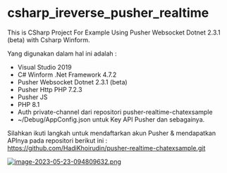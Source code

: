 # csharp_ireverse_pusher_realtime
This is CSharp Project For Example Using Pusher Websocket Dotnet 2.3.1 (beta) with Csharp Winform.

Yang digunakan dalam hal ini adalah : 
* Visual Studio 2019
* C# Winform .Net Framework 4.7.2
* Pusher Websocket Dotnet 2.3.1 (beta)
* Pusher Http PHP 7.2.3
* Pusher JS
* PHP 8.1
* Auth private-channel dari repositori pusher-realtime-chatexsample
* ~/Debug/AppConfig.json untuk Key API Pusher dan sebagainya.

Silahkan ikuti langkah untuk mendaftarkan akun Pusher & mendapatkan APInya pada repositori berikut ini :
https://github.com/HadiKhoirudin/pusher-realtime-chatexsample.git

[![image-2023-05-23-094809632.png](https://i.postimg.cc/52hGTJkN/image-2023-05-23-094809632.png)](https://postimg.cc/fVvBSGN6)
